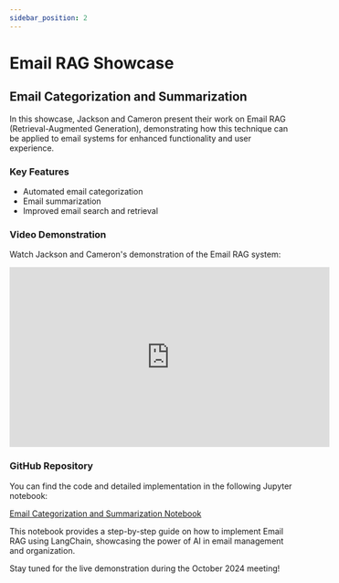```yaml
---
sidebar_position: 2
---
```


# Email RAG Showcase

## Email Categorization and Summarization

In this showcase, Jackson and Cameron present their work on Email RAG (Retrieval-Augmented Generation), demonstrating how this technique can be applied to email systems for enhanced functionality and user experience.

### Key Features

- Automated email categorization
- Email summarization
- Improved email search and retrieval

### Video Demonstration

Watch Jackson and Cameron's demonstration of the Email RAG system:

<iframe width="560" height="315" src="https://www.youtube.com/embed/DSvQYLn8kjI" title="YouTube video player" frameborder="0" allow="accelerometer; autoplay; clipboard-write; encrypted-media; gyroscope; picture-in-picture" allowfullscreen></iframe>

### GitHub Repository

You can find the code and detailed implementation in the following Jupyter notebook:

[Email Categorization and Summarization Notebook](https://github.com/aimug-org/austin_langchain/blob/main/labs/LangChain_110/outlook_rag/Email_Categorization_Summarization.ipynb)

This notebook provides a step-by-step guide on how to implement Email RAG using LangChain, showcasing the power of AI in email management and organization.

Stay tuned for the live demonstration during the October 2024 meeting!
